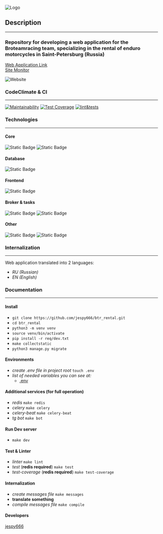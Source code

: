 ![Logo](https://i.ibb.co.com/J2nWymn/bro.png)
## Description  
***  
### Repository for developing a web application for the Broteamracing team, specializing in the rental of enduro motorcycles in Saint-Petersburg (Russia)
[Web Application Link](URL)  
[Site Monitor](https://stats.uptimerobot.com/OPGkoIHLmO)  

![Website](https://img.shields.io/website?url=https%3A%2F%2Fbroteamracing.ru%2F&up_message=available&up_color=green&down_message=down&down_color=red&label=Status)
### CodeClimate & CI
***
[![Maintainability](https://api.codeclimate.com/v1/badges/2eefa3d3a18210f244ae/maintainability)](https://codeclimate.com/github/jespy666/btr_rental/maintainability)
[![Test Coverage](https://api.codeclimate.com/v1/badges/2eefa3d3a18210f244ae/test_coverage)](https://codeclimate.com/github/jespy666/btr_rental/test_coverage)
[![lint&tests](https://github.com/jespy666/btr_rental/actions/workflows/tests&style.yml/badge.svg)](https://github.com/jespy666/btr_rental/actions/workflows/tests&style.yml)  

### Technologies  
***
#### Core
![Static Badge](https://img.shields.io/badge/Python-3.11-blue)
![Static Badge](https://img.shields.io/badge/Django-4.2.6-green)  
#### Database
![Static Badge](https://img.shields.io/badge/PostgreSQL-16.2-brown)
#### Frontend
![Static Badge](https://img.shields.io/badge/Django%20Bootstrap-5-purple)
#### Broker & tasks
![Static Badge](https://img.shields.io/badge/Redis-5.0.1-red)
![Static Badge](https://img.shields.io/badge/Celery-5.3.4-green)
#### Other
![Static Badge](https://img.shields.io/badge/Docker-25.0.2-blue)
![Static Badge](https://img.shields.io/badge/Aiogram-3.3.0-cyan)
### Internalization
***
Web application translated into 2 languages:
+ *RU (Russian)*
+ *EN (English)*
### Documentation
***
#### Install
- `git clone https://github.com/jespy666/btr_rental.git`
- `cd btr_rental`
- `python3 -m venv venv`
- `source venv/bin/activate`
- `pip install -r req/dev.txt` 
- `make collectstatic`
- `python3 manage.py migrate`
#### Environments
- *create .env file in project root* `touch .env`
- *list of needed variables you can see at:*
    - [.env](https://github.com/jespy666/btr_rental/blob/main/.envexample)
#### Additional services (for full operation)  
 - *redis* `make redis`
 - *celery* `make celery`
 - *celery-beat* `make celery-beat`
 - *tg bot* `make bot`
#### Run Dev server  
- `make dev`
#### Test & Linter
- *linter* `make lint`
- *test* (**redis required**) `make test`
- *test-coverage* (**redis required**) `make test-coverage`
#### Internalization
- *create messages file* `make messages`
- **translate something**
- *compile messages file* `make compile`
#### Developers
[jespy666](https://github.com/jespy666)



